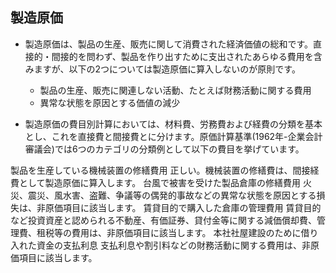 ## 製造原価
- 製造原価は、製品の生産、販売に関して消費された経済価値の総和です。直接的・間接的を問わず、製品を作り出すために支出されたあらゆる費用を含みますが、以下の2つについては製造原価に算入しないのが原則です。
    - 製品の生産、販売に関連しない活動、たとえば財務活動に関する費用
    - 異常な状態を原因とする価値の減少

- 製造原価の費目別計算においては、材料費、労務費および経費の分類を基本とし、これを直接費と間接費とに分けます。原価計算基準(1962年-企業会計審議会)では6つのカテゴリの分類例として以下の費目を挙げています。


製品を生産している機械装置の修繕費用
正しい。機械装置の修繕費は、間接経費として製造原価に算入します。
台風で被害を受けた製品倉庫の修繕費用
火災、震災、風水害、盗難、争議等の偶発的事故などの異常な状態を原因とする損失は、非原価項目に該当します。
賃貸目的で購入した倉庫の管理費用
賃貸目的など投資資産と認められる不動産、有価証券、貸付金等に関する減価償却費、管理費、租税等の費用は、非原価項目に該当します。
本社社屋建設のために借り入れた資金の支払利息
支払利息や割引料などの財務活動に関する費用は、非原価項目に該当します。